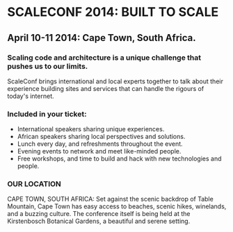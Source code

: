 # SCALECONF 2014: BUILT TO SCALE
## April 10-11 2014: Cape Town, South Africa.

### Scaling code and architecture is a unique challenge that pushes us to our limits.

ScaleConf brings international and local experts together to talk about their experience building sites and services that can handle the rigours of today's internet.

### Included in your ticket:

* International speakers sharing unique experiences.
* African speakers sharing local perspectives and solutions.
* Lunch every day, and refreshments throughout the event.
* Evening events to network and meet like-minded people.
* Free workshops, and time to build and hack with new technologies and people.

### OUR LOCATION
CAPE TOWN, SOUTH AFRICA: Set against the scenic backdrop of Table Mountain, Cape Town has easy access to beaches, scenic hikes, winelands, and a buzzing culture.
The conference itself is being held at the Kirstenbosch Botanical Gardens, a beautiful and serene setting.
